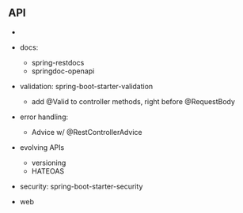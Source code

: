 
## API

- 

- docs:
    - spring-restdocs
    - springdoc-openapi
- validation: spring-boot-starter-validation
    - add @Valid to controller methods, right before @RequestBody

- error handling:
    - Advice w/ @RestControllerAdvice

- evolving APIs
    - versioning
    - HATEOAS

- security: spring-boot-starter-security
- web   